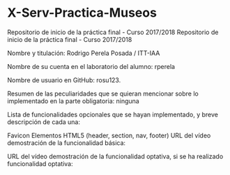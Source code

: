 # X-Serv-Practica-Museos
Repositorio de inicio de la práctica final - Curso 2017/2018
Repositorio de inicio de la práctica final - Curso 2017/2018

Nombre y titulación: Rodrigo Perela Posada / ITT-IAA

Nombre de su cuenta en el laboratorio del alumno: rperela

Nombre de usuario en GitHub: rosu123.

Resumen de las peculiaridades que se quieran mencionar sobre lo implementado en la parte obligatoria: ninguna

Lista de funcionalidades opcionales que se hayan implementado, y breve descripción de cada una:

Favicon
Elementos HTML5 (header, section, nav, footer)
URL del vídeo demostración de la funcionalidad básica:

URL del vídeo demostración de la funcionalidad optativa, si se ha realizado funcionalidad optativa:
